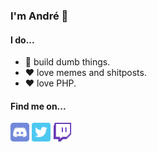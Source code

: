 ### I'm André 👋

#### I do...
- 🚧 build dumb things.
- ❤️ love memes and shitposts.
- ❤️ love PHP.


#### Find me on...

[<img src="./discord-logo.svg" title="André#5360" width=30>]() [<img src="./twitter-logo.svg" width=30>](https://twitter.com/sousa_andre_) [<img src="./twitch-logo.svg" width=30>](http://twitch.tv/andre5360)
